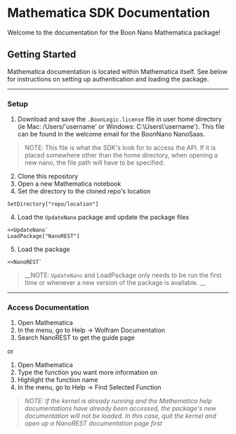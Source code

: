 # Mathematica SDK Documentation
Welcome to the documentation for the Boon Nano Mathematica package!

## Getting Started
Mathematica documentation is located within Mathematica itself. See below for instructions on setting up authentication and loading the package.

---------
### Setup
1. Download and save the `.BoonLogic.license` file in user home directory (ie Mac: /Users/'username' or Windows: C:\\Users\\'username'). This file can be found in the welcome email for the BoonNano NanoSaas.
>NOTE: This file is what the SDK's look for to access the API. If it is placed somewhere other than the home directory, when opening a new nano, the file path will have to be specified.

2. Clone this repository
2. Open a new Mathematica notebook
3. Set the directory to the cloned repo's location
```
SetDirectory["repo/location"]
```
4. Load the `UpdateNano` package and update the package files
```
<<UpdateNano`
LoadPackage["NanoREST"]
```
5. Load the package
```
<<NanoREST`
```

>__NOTE: `UpdateNano` and LoadPackage only needs to be run the first time or whenever a new version of the package is available.   __

-------
### Access Documentation
1. Open Mathematica
2. In the menu, go to Help -> Wolfram Documentation
3. Search NanoREST to get the guide page

or   
1. Open Mathematica
2. Type the function you want more information on
3. Highlight the function name
4. In the menu, go to Help -> Find Selected Function

>*NOTE: If the kernel is already running and the Mathematica help documentations have already been accessed, the package's new documentation will not be loaded. In this case, quit the kernel and open up a NanoREST documentation page first*
